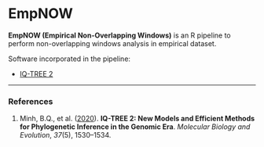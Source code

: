 # EmpNOW

**EmpNOW (Empirical Non-Overlapping Windows)** is an R pipeline to perform non-overlapping windows analysis in empirical dataset.

Software incorporated in the pipeline:
- <a href="http://www.iqtree.org">IQ-TREE 2</a>

---
### References
1. Minh, B.Q., et al. (<a href="https://doi.org/10.1093/molbev/msaa015">2020</a>). **IQ-TREE 2: New Models and Efficient Methods for Phylogenetic Inference in the Genomic Era**. *Molecular Biology and Evolution*, *37*(5), 1530–1534.